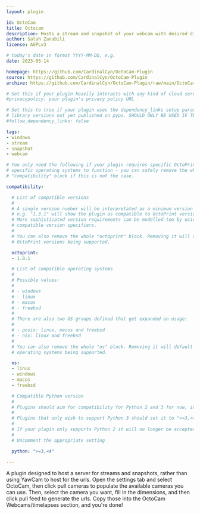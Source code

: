 ```yaml
---
layout: plugin

id: OctoCam
title: Octocam
description: Hosts a stream and snapshot of your webcam with desired dimensions
author: Salah Zanabili
license: AGPLv3

# today's date in format YYYY-MM-DD, e.g.
date: 2023-05-14

homepage: https://github.com/CardinalCyn/OctoCam-Plugin
source: https://github.com/CardinalCyn/OctoCam-Plugin
archive: https://github.com/CardinalCyn/OctoCam-Plugin/raw/main/OctoCam-Plugin-main.zip

# Set this if your plugin heavily interacts with any kind of cloud services.
#privacypolicy: your plugin's privacy policy URL

# Set this to true if your plugin uses the dependency_links setup parameter to include
# library versions not yet published on pypi. SHOULD ONLY BE USED IF THERE IS NO OTHER OPTION!
#follow_dependency_links: false

tags:
- windows
- stream
- snapshot
- webcam

# You only need the following if your plugin requires specific OctoPrint versions or
# specific operating systems to function - you can safely remove the whole
# "compatibility" block if this is not the case.

compatibility:

  # List of compatible versions
  #
  # A single version number will be interpretated as a minimum version requirement,
  # e.g. "1.3.1" will show the plugin as compatible to OctoPrint versions 1.3.1 and up.
  # More sophisticated version requirements can be modelled too by using PEP440
  # compatible version specifiers.
  #
  # You can also remove the whole "octoprint" block. Removing it will default to all
  # OctoPrint versions being supported.

  octoprint:
  - 1.8.1

  # List of compatible operating systems
  #
  # Possible values:
  #
  # - windows
  # - linux
  # - macos
  # - freebsd
  #
  # There are also two OS groups defined that get expanded on usage:
  #
  # - posix: linux, macos and freebsd
  # - nix: linux and freebsd
  #
  # You can also remove the whole "os" block. Removing it will default to all
  # operating systems being supported.

  os:
  - linux
  - windows
  - macos
  - freebsd

  # Compatible Python version
  #
  # Plugins should aim for compatibility for Python 2 and 3 for now, in which case the value should be ">=2.7,<4".
  #
  # Plugins that only wish to support Python 3 should set it to ">=3,<4".
  #
  # If your plugin only supports Python 2 it will no longer be accepted on the plugin repository.
  #
  # Uncomment the appropriate setting

  python: ">=3,<4"

---
```


A plugin designed to host a server for streams and snapshots, rather than using YawCam to host for the urls. Open the settings tab and select OctoCam, then click
pull cameras to populate the available cameras you can use. Then, select the camera you want, fill in the dimensions, and then click pull feed to generate the urls.
Copy those into the OctoCam Webcams/timelapses section, and you're done!